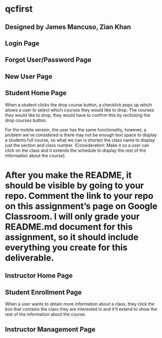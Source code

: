 # qcfirst

## Designed by James Mancuso, Zian Khan

<!--
You and your partner should commit and push your visual designs to your GitHub repository (qcfirst). You should then create a README (instructions below) including your visual designs and any other information you want to include about your site (features, contributors, purpose of the website, etc).
--> 

## Login Page

## Forgot User/Password Page
<!--
Note: For mobile version, there is 2 screen states for the forgot username/password BUT they are on the same page, the user would just scroll down to find fill the forgot password information out. 
-->

## New User Page

## Student Home Page 
<!---
Show img of BOTH screens (before and after) clicking drop courses -> explain how it switches screen.
-->
<p> When a student clicks the drop course button, a checklick pops up which allows a user to select which courses they would like to drop. The courses they would like to drop, they would have to confirm this by reclicking the drop courses button.</p>

<p>For the mobile version, the user has the same functionality, however, a problem we've considered is there may not be enough text space to display a students full course, so what we can is shorten the class name to display just the section and class number. (Consideration: Make it so a user can click on the class and it extends the schedule to display the rest of the information about the course).</p>


# After you make the README, it should be visible by going to your repo. Comment the link to your repo on this assignment’s page on Google Classroom. I will only grade your README.md document for this assignment, so it should include everything you create for this deliverable.

## Instructor Home Page


## Student Enrollment Page

<!---
imgs here
-->

<p>When a user wants to obtain more information about a class, they click the box that contains the class they are interested in and it'll extend to show the rest of the information about the course.</p>

## Instructor Management Page
